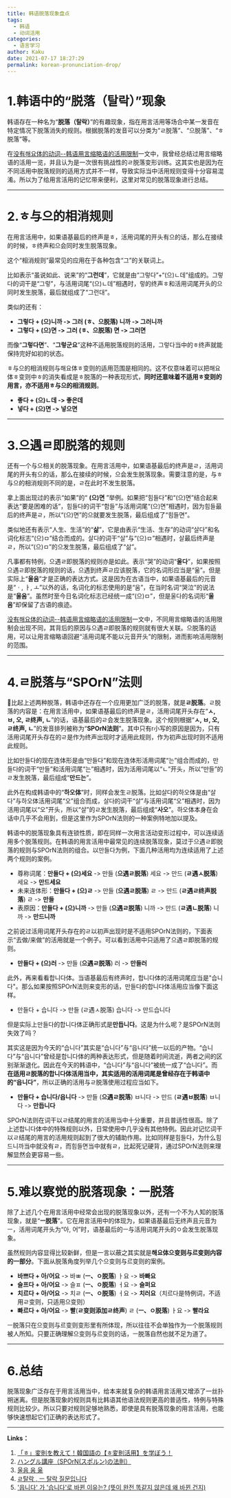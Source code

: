 ```yaml
---
title: 韩语脱落现象盘点
tags:
  - 韩语
  - 动词活用
categories:
  - 语言学习
author: Kaku
date: 2021-07-17 18:27:29
permalink: korean-pronunciation-drop/
---
```


# 1.韩语中的“脱落（탈락）”现象

韩语存在一种名为“**脱落（탈락）**”的有趣现象，指在用言活用等场合中某一发音在特定情况下脱落消失的规则。根据脱落的发音可以分类为“ㄹ脱落”、“으脱落”、“ㅎ脱落”等。

在[没有해요体的动词--韩语用言缩略语的活用限制](/korean-abbreviated-verbs-conjugations/#4-总结)一文中，我曾经总结过用言缩略语的活用一览，并且认为是一次很有挑战性的ㄹ脱落变形训练。这其实也是因为在不同活用中脱落规则的适用方式并不一样，导致实际当中活用规则变得十分容易混淆。所以为了给用言活用的记忆带来便利，这里对常见的脱落现象进行总结。

<!--more-->

---

# 2.ㅎ与으的相消规则

在用言活用中，如果语基最后的终声是ㅎ，活用词尾的开头有으的话，那么在接续的时候，ㅎ终声和으会同时发生脱落现象。

这个“相消规则”最常见的应用在于各种包含“그”的关联词上。

比如表示“虽说如此、说来”的“**그런데**”，它就是由“그렇다”+“(으)ㄴ데”组成的。그렇다的词干是“그렇”，与活用词尾“(으)ㄴ데”相遇时，렇的终声ㅎ和活用词尾开头的으同时发生脱落，最后就组成了“그런대”。

类似的还有：

- **그렇다 + (으)니까 -> 그러 (ㅎ、으脱落) 니까 -> 그러니까**
- **그렇다 + (으)면 -> 그러 (ㅎ、으脱落) 면 -> 그러면**

而像“**그렇다면**”、“**그렇군요**”这种不适用脱落规则的活用，그렇다当中的ㅎ终声就能保持完好如初的状态。

ㅎ与으的相消规则与해요体ㅎ变则的适用范围是相同的。这不仅意味着可以把해요体ㅎ变则中ㅎ的消失看成是ㅎ脱落的一种表现形式，**同时还意味着不适用ㅎ变则的用言，亦不适用ㅎ与으的相消规则**。

- **좋다 + (으)ㄴ데 -> 좋은데**
- **넣다 + (으)면 -> 넣으면**

---

# 3.으遇ㄹ即脱落的规则

还有一个与으相关的脱落现象。在用言活用中，如果语基最后的终声是ㄹ，活用词尾的开头有으的话，那么在接续的时候，으会发生脱落现象。需要注意的是，与ㅎ与으的相消规则不同的是，ㄹ在此时不发生脱落。

拿上面出现过的表示“如果”的“ **(으)면** ”举例。如果把“힘들다”和“(으)면”结合起来表达“要是困难的话”，힘들다的词干“함들”与活用词尾“(으)면”相遇时，因为힘들最后的终声是ㄹ，所以“(으)면”的으就要发生脱落，最后组成了“힘들면”。

类似地还有表示“人生、生活”的“**삶**”，它是由表示“生活、生存”的动词“살다”和名词化标志“(으)ㅁ”结合而成的。살다的词干“살”与“(으)ㅁ”相遇时，살最后终声是ㄹ，所以“(으)ㅁ”的으发生脱落，最后组成了“삶”。

凡事都有特例，으遇ㄹ即脱落的规则亦是如此。表示“哭”的动词“**울다**”，如果按照으遇ㄹ即脱落的规则的话，으遇到终声ㄹ应该脱落，它的名词形应当是“욺”。但是实际上“**울음**”才是正确的表达方式。这是因为在古语当中，如果语基最后的元音是“ㆍ, ㅏ, ㅗ”以外的话，名词化的标志使用的是“움”，在当时名词“哭泣”的说法是“**울움**”。虽然时至今日名词化标志已经统一成“(으)ㅁ”，但是울다的名词形“**울음**”却保留了古语的痕迹。

[没有해요体的动词--韩语用言缩略语的活用限制](/korean-abbreviated-verbs-conjugations/#4-总结)一文中，不同用言缩略语的活用限制会出现不同，其背后的原因与으遇ㄹ即脱落的规则就有很大关联。으脱落的适用，可以让用言缩略语回避“活用词尾不能以元音开头”的限制，进而影响活用限制的范围。

---

# 4.ㄹ脱落与“SPOrN”法则

比起上述两种脱落，韩语中还存在一个应用更加广泛的脱落，就是**ㄹ脱落**。ㄹ脱落的内容是：在用言活用中，如果语基最后的终声是ㄹ，活用词尾开头存在“**ㅅ, ㅂ, 오, ㄹ终声, ㄴ**”的话，语基最后的ㄹ会发生脱落现象。这个规则根据“**ㅅ, ㅂ, 오, ㄹ终声, ㄴ**”的发音排列被称为“**SPOrN法则**”。其中只有r小写的原因是因为，只有活用词尾开头存在的ㄹ是作为终声出现时才适用此规则，作为初声出现时则不适用此规则。

比如만들다的现在连体形是由“만들다”和现在连体形活用词尾“는”组合而成的，만들다的词干“만들”和活用词尾“는”相遇时，因为活用词尾以“ㄴ”开头，所以“만들”的ㄹ发生脱落，最后组成“**만드는**”。

此外在构成韩语中的“**하오体**”时，同样会发生ㄹ脱落。比如살다的하오体是由“살다”与하오体活用词尾“오”组合而成，살다的词干“살”与活用词尾“오”相遇时，因为活用词尾以“오”开头，所以“살”的ㄹ发生脱落，最后组成“**사오**”。하오体本身在会话中几乎不会用到，但是这里作为SPOrN法则的一种案例特地加以提及。

韩语中的脱落现象具有连锁性质，即在同样一次用言活动变形过程中，可以连续适用多个脱落规则。在韩语的用言活用中最常见的连续脱落现象，莫过于으遇ㄹ即脱落的规则与SPOrN法则的组合。以만들다为例，下面几种活用均为连续适用了上述两个规则的案例。

- 尊称词尾：**만들다 + (으)세요** -> 만들 (**으遇ㄹ脱落**) 세요 -> 만드 (**ㄹ遇ㅅ脱落**) 세요 -> **만드세요**
- 未来连体形：**만들다 + (으)ㄹ** -> 만들 (**으遇ㄹ脱落**) ㄹ -> 만드 (**ㄹ遇ㄹ终声脱落**) ㄹ -> **만들**
- 表原因：**만들다 + (으)니까** -> 만들 (**으遇ㄹ脱落**) 니까 -> 만드 (**ㄹ遇ㄴ脱落**) 니까 -> **만드니까**

之前说过活用词尾开头存在的ㄹ以初声出现时是不适用SPOrN法则的，下面表示“去做/来做”的活用就是一个例子。可以看到活用中只适用了으遇ㄹ即脱落的规则。

- **만들다 + (으)러** -> 만들 (**으遇ㄹ脱落**) 러 -> **만들러**

此外，再来看看합니다体。当语基最后有终声时，합니다体的活用词尾应当是"습니다"。那么如果按照SPOrN法则来变形的话，만들다的합니다体活用应当像下面这样。

- 만들다 + 습니다 -> 만들 (ㄹ遇ㅅ脱落) 습니다 -> 만드습니다

但是实际上만들다的합니다体正确形式是**만듭니다**。这是为什么呢？是SPOrN法则失效了吗？

其实这是因为今天的“습니다”其实是“습니다”与“읍니다”统一以后的产物。“습니다”与“읍니다”曾经是합니다体的两种表达形式，但是随着时间流逝，两者之间的区别渐渐退化。因此在今天的韩语中，“습니다”与“읍니다”被统一成了“습니다”。而 **在适用ㄹ脱落的합니다体活用当中，其实适用的活用词尾是曾经存在于韩语中的“읍니다”**，所以正确的活用与ㄹ脱落使用过程应当如下。

- **만들다 + 습니다/읍니다** -> 만들 (**으遇ㄹ脱落**) ㅂ니다 -> 만드 (**ㄹ遇ㅂ脱落**) ㅂ니다 -> **만듭니다**

SPOrN法则在词干以ㄹ结尾的用言的活用当中十分重要，并且普适性很高。除了上述합니다体中的特殊规则以外，日常使用中几乎没有其他特例。因此对记忆词干以ㄹ结尾的用言的活用规则起到了很大的辅助作用。比如同样是힘들다，为什么힘드니까当中就没有ㄹ，而힘들면当中就有ㄹ，比起死记硬背，通过SPOrN法则来理解显然会更容易一些。

---

# 5.难以察觉的脱落现象：ㅡ脱落

除了上述几个在用言活用中经常会出现的脱落现象以外，还有一个不为人知的脱落现象，就是“**ㅡ脱落**”。它在用言活用中的体现为，如果语基最后无终声且元音为ㅡ，活用词尾开头为“아, 어”时，语基最后的ㅡ与活用词尾开头的ㅇ会发生脱落现象。

虽然规则内容显得比较新鲜，但是一言以蔽之其实就是**해요体으变则与르变则内容的一部分**。下面从脱落角度列举几个으变则与르变则的案例。

- **바쁘다 + 아/어요** -> 바ㅃ (**ㅡ、ㅇ脱落**) ㅏ요 -> **바빠요**
- **슬프다 + 아/어요** -> 슬ㅍ (**ㅡ、ㅇ脱落**) ㅓ요 -> **슬퍼요**
- **치르다 + 아/어요** -> 치ㄹ (**ㅡ、ㅇ脱落**) ㅓ요 -> **치러요**（치르다是特例词，不适用ㄹ变则，只适用으变则）
- **빠르다 + 아/어요** -> **빨**(**ㄹ变则添加ㄹ终声**) ㄹ (**ㅡ、ㅇ脱落**) ㅏ요 -> **빨라요**

ㅡ脱落只在으变则与르变则变形里有所体现，所以往往不会单独作为一个脱落规则被人所知。只要正确理解으变则与르变则的话，ㅡ脱落自然也就不足为道了。

---

# 6.总结

脱落现象广泛存在于用言活用当中，给本来就复杂的韩语用言活用又增添了一丝扑朔迷离。但是脱落现象的规则具有比韩语其他语法规则更高的普适性，特例与特殊规则比较少。所以只要对规则足够地熟悉，即使是具有脱落现象的用言活用，也能够快速想起它们正确的表达形式了。

---

**Links：**

1. [「ㅎ」変則を教えて！韓国語の【ㅎ変則活用】を学ぼう！](https://www.yuki0918kw.com/entry/2017/08/03/070000)
2. [ハングル講座（SPOrN(スポルン)の法則）](https://ameblo.jp/tubaki-hime3/entry-11746573835.html)
3. [울음 움 욺](https://www.korean.go.kr/front/onlineQna/onlineQnaView.do?mn_id=&qna_seq=113579&pageIndex=1)
4. [ㄹ탈락 , ㅡ 탈락 질문입니다](https://www.korean.go.kr/front/onlineQna/onlineQnaView.do?mn_id=216&qna_seq=98886)
5. ['읍니다' 가 '습니다'로 바뀐 이유는? (뜻이 완전 똑같지 않은데 왜 바뀐 건지)](https://www.korean.go.kr/front/onlineQna/onlineQnaView.do?mn_id=216&qna_seq=114680)
